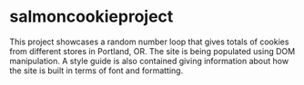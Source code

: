# salmoncookieproject
This project showcases a random number loop that gives totals of cookies from different stores in Portland, OR. The site is being populated using DOM manipulation. A style guide is also contained giving information about how the site is built in terms of font and formatting. 
